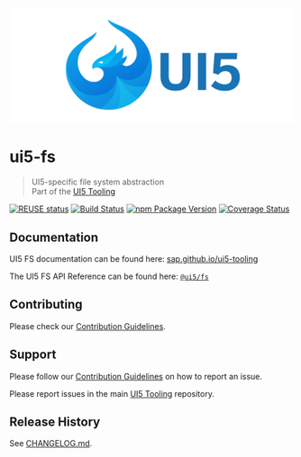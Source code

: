 ![UI5 icon](https://raw.githubusercontent.com/SAP/ui5-tooling/main/docs/images/UI5_logo_wide.png)

# ui5-fs
> UI5-specific file system abstraction  
> Part of the [UI5 Tooling](https://github.com/SAP/ui5-tooling)

[![REUSE status](https://api.reuse.software/badge/github.com/SAP/ui5-fs)](https://api.reuse.software/info/github.com/SAP/ui5-fs)
[![Build Status](https://github.com/SAP/ui5-fs/actions/workflows/test.yml/badge.svg)](https://github.com/SAP/ui5-fs/actions/workflows/test.yml)
[![npm Package Version](https://badge.fury.io/js/%40ui5%2Ffs.svg)](https://www.npmjs.com/package/@ui5/fs)
[![Coverage Status](https://coveralls.io/repos/github/SAP/ui5-fs/badge.svg)](https://coveralls.io/github/SAP/ui5-fs)

## Documentation
UI5 FS documentation can be found here: [sap.github.io/ui5-tooling](https://sap.github.io/ui5-tooling/v3/pages/FileSystem/)

The UI5 FS API Reference can be found here: [`@ui5/fs`](https://sap.github.io/ui5-tooling/v3/api/)

## Contributing
Please check our [Contribution Guidelines](https://github.com/SAP/ui5-tooling/blob/main/CONTRIBUTING.md).

## Support
Please follow our [Contribution Guidelines](https://github.com/SAP/ui5-tooling/blob/main/CONTRIBUTING.md#report-an-issue) on how to report an issue.

Please report issues in the main [UI5 Tooling](https://github.com/SAP/ui5-tooling) repository.

## Release History
See [CHANGELOG.md](CHANGELOG.md).
